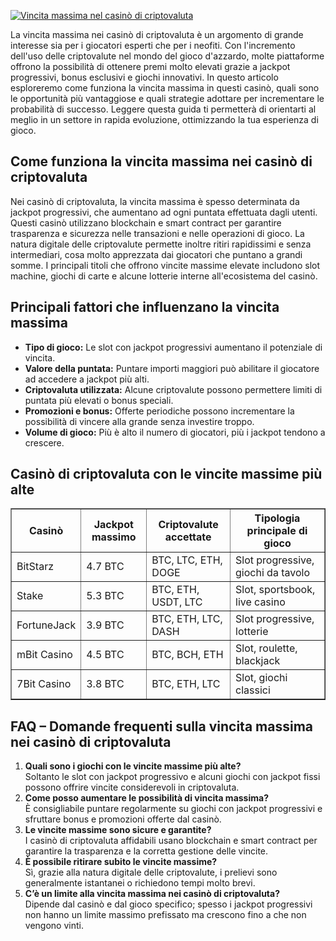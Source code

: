 [![Vincita massima nel casinò di criptovaluta](https://123-caf.pages.dev/gitsignup.png)](https://vrmoo.ru/Bt82HjjY)

<p>La vincita massima nei casinò di criptovaluta è un argomento di grande interesse sia per i giocatori esperti che per i neofiti. Con l'incremento dell'uso delle criptovalute nel mondo del gioco d'azzardo, molte piattaforme offrono la possibilità di ottenere premi molto elevati grazie a jackpot progressivi, bonus esclusivi e giochi innovativi. In questo articolo esploreremo come funziona la vincita massima in questi casinò, quali sono le opportunità più vantaggiose e quali strategie adottare per incrementare le probabilità di successo. Leggere questa guida ti permetterà di orientarti al meglio in un settore in rapida evoluzione, ottimizzando la tua esperienza di gioco.</p>  <h2>Come funziona la vincita massima nei casinò di criptovaluta</h2> <p>Nei casinò di criptovaluta, la vincita massima è spesso determinata da jackpot progressivi, che aumentano ad ogni puntata effettuata dagli utenti. Questi casinò utilizzano blockchain e smart contract per garantire trasparenza e sicurezza nelle transazioni e nelle operazioni di gioco. La natura digitale delle criptovalute permette inoltre ritiri rapidissimi e senza intermediari, cosa molto apprezzata dai giocatori che puntano a grandi somme. I principali titoli che offrono vincite massime elevate includono slot machine, giochi di carte e alcune lotterie interne all'ecosistema del casinò.</p>  <h2>Principali fattori che influenzano la vincita massima</h2> <ul> <li><strong>Tipo di gioco:</strong> Le slot con jackpot progressivi aumentano il potenziale di vincita.</li> <li><strong>Valore della puntata:</strong> Puntare importi maggiori può abilitare il giocatore ad accedere a jackpot più alti.</li> <li><strong>Criptovaluta utilizzata:</strong> Alcune criptovalute possono permettere limiti di puntata più elevati o bonus speciali.</li> <li><strong>Promozioni e bonus:</strong> Offerte periodiche possono incrementare la possibilità di vincere alla grande senza investire troppo.</li> <li><strong>Volume di gioco:</strong> Più è alto il numero di giocatori, più i jackpot tendono a crescere.</li> </ul>  <h2>Casinò di criptovaluta con le vincite massime più alte</h2> <table border="1" cellpadding="5" cellspacing="0"> <thead> <tr> <th>Casinò</th> <th>Jackpot massimo</th> <th>Criptovalute accettate</th> <th>Tipologia principale di gioco</th> </tr> </thead> <tbody> <tr> <td>BitStarz</td> <td>4.7 BTC</td> <td>BTC, LTC, ETH, DOGE</td> <td>Slot progressive, giochi da tavolo</td> </tr> <tr> <td>Stake</td> <td>5.3 BTC</td> <td>BTC, ETH, USDT, LTC</td> <td>Slot, sportsbook, live casino</td> </tr> <tr> <td>FortuneJack</td> <td>3.9 BTC</td> <td>BTC, ETH, LTC, DASH</td> <td>Slot progressive, lotterie</td> </tr> <tr> <td>mBit Casino</td> <td>4.5 BTC</td> <td>BTC, BCH, ETH</td> <td>Slot, roulette, blackjack</td> </tr> <tr> <td>7Bit Casino</td> <td>3.8 BTC</td> <td>BTC, ETH, LTC</td> <td>Slot, giochi classici</td> </tr> </tbody> </table>  <h2>FAQ – Domande frequenti sulla vincita massima nei casinò di criptovaluta</h2> <ol> <li><strong>Quali sono i giochi con le vincite massime più alte?</strong><br>Soltanto le slot con jackpot progressivo e alcuni giochi con jackpot fissi possono offrire vincite considerevoli in criptovaluta.</li> <li><strong>Come posso aumentare le possibilità di vincita massima?</strong><br>È consigliabile puntare regolarmente su giochi con jackpot progressivi e sfruttare bonus e promozioni offerte dal casinò.</li> <li><strong>Le vincite massime sono sicure e garantite?</strong><br>I casinò di criptovaluta affidabili usano blockchain e smart contract per garantire la trasparenza e la corretta gestione delle vincite.</li> <li><strong>È possibile ritirare subito le vincite massime?</strong><br>Sì, grazie alla natura digitale delle criptovalute, i prelievi sono generalmente istantanei o richiedono tempi molto brevi.</li> <li><strong>C’è un limite alla vincita massima nei casinò di criptovaluta?</strong><br>Dipende dal casinò e dal gioco specifico; spesso i jackpot progressivi non hanno un limite massimo prefissato ma crescono fino a che non vengono vinti.</li> </ol>